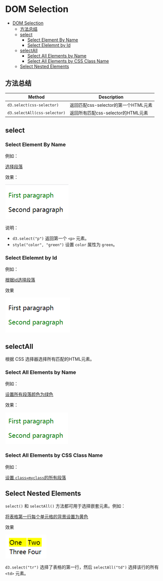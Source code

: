 # DOM Selection

- [DOM Selection](#dom-selection)
  - [方法总结](#方法总结)
  - [select](#select)
    - [Select Element By Name](#select-element-by-name)
    - [Select Elelemnt by Id](#select-elelemnt-by-id)
  - [selectAll](#selectall)
    - [Select All Elements by Name](#select-all-elements-by-name)
    - [Select All Elements by CSS Class Name](#select-all-elements-by-css-class-name)
  - [Select Nested Elements](#select-nested-elements)

## 方法总结

|Method|Description|
|---|---|
|`d3.select(css-selector)`|返回匹配css-selector的第一个HTML元素|
|`d3.selectAll(css-selector)`|返回所有匹配css-selector的HTML元素|

## select

### Select Element By Name

例如：

[选择段落](../sample_code/d3_demos/select_by_name.html)

效果：

![select paragraph](images/2020-03-02-09-23-28.png)

说明：

- `d3.select("p")` 返回第一个 `<p>` 元素。
- `style("color", "green")` 设置 `color` 属性为 `green`。

### Select Elelemnt by Id

例如：

[根据id选择段落](../sample_code/d3_demos/select_by_id.html)

效果

![select by id](images/2020-03-02-10-25-35.png)

## selectAll

根据 CSS 选择器选择所有匹配的HTML元素。

### Select All Elements by Name

例如：

[设置所有段落颜色为绿色](../sample_code/d3_demos/selectAll_by_name.html)

效果：

![SelectAll](images/2020-03-02-10-46-26.png)

### Select All Elements by CSS Class Name

例如：

[设置 `class=myclass`的所有段落](../sample_code/d3_demos/selectAll_by_classs_name.html)

## Select Nested Elements

`select()` 和 `selectAll()` 方法都可用于选择嵌套元素。例如：

[将表格第一行每个单元格的背景设置为黄色](../sample_code/d3_demos/select_nested.html)

效果

![select nested](images/2020-03-02-10-59-04.png)

`d3.select("tr")` 选择了表格的第一行，然后 `selectAll("td")` 选择该行的所有 `<td>` 元素。
